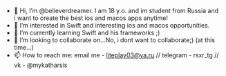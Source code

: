 - 👋 Hi, I’m @believerdreamer. I am 18 y.o. and im student from Russia and i want to create the best ios and macos apps anytime!
- 👀 I’m interested in Swift and interesting ios and macos opportunities.
- 🌱 I’m currently learning Swift and his frameworks ;)
- 💞️ I’m looking to collaborate on...No, i dont want to collaborate;) (at this time...)
- 📫 How to reach me: email me - liteplay03@ya.ru // telegram - rsxr_tg // vk - @mykatharsis 

<!---
believerdreamer/believerdreamer is a ✨ special ✨ repository because its `README.md` (this file) appears on your GitHub profile.
You can click the Preview link to take a look at your changes.
--->
